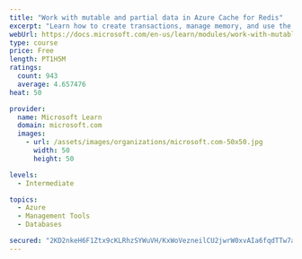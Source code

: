```yaml
---
title: "Work with mutable and partial data in Azure Cache for Redis"
excerpt: "Learn how to create transactions, manage memory, and use the cache-aside pattern with Azure Cache for Redis"
webUrl: https://docs.microsoft.com/en-us/learn/modules/work-with-mutable-and-partial-data-in-a-redis-cache/
type: course
price: Free
length: PT1H5M
ratings:
  count: 943
  average: 4.657476
heat: 50

provider:
  name: Microsoft Learn
  domain: microsoft.com
  images:
    - url: /assets/images/organizations/microsoft.com-50x50.jpg
      width: 50
      height: 50

levels:
  - Intermediate

topics:
  - Azure
  - Management Tools
  - Databases

secured: "2KD2nkeH6F1Ztx9cKLRhzSYWuVH/KxWoVezneilCU2jwrW0xvAIa6fqdTTw7aEoeDK3x3sSYTiNfFh1yk4g02lJTXhV3Z7K5Z3p/o6auHmKdKiWv5ijckcFouiMZlh2bseYT123Pzqu+B35dUDZIFlvVqB8Ka78Bu96iueC6LTK3Oz43o1jeAxOVSVBrgkaPLUA33zRXCWj+Vb4t6uIUXy10mC8k45Ul/kiUK9kxXV3T+lJN0smi3MFazxpAxKEu7jWWZXNcBLFwdvYDWZeN+BETz4UagCpKAnFCDHglZo7ptmj+iPg9jCC2QPZR00PfRdN0YRUhHKA3aME7KvLtIUH3V06xqqjudgJ/V2bFFUHh/C1zfD9Uy2ecfLjXHKVLQFkg+cl1rVPr5dIAzKrIQnDrwd2E6H+Emgr7AaGFyTs=;xM/2zmMnGwUpyCJBMO5ETA=="
---
```


